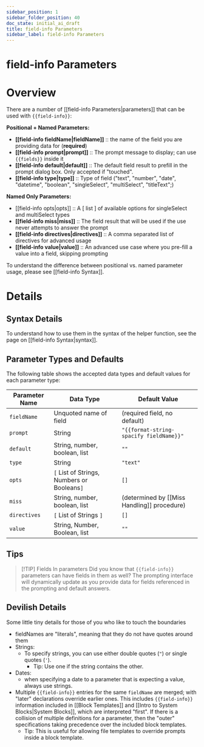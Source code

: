```yaml
---
sidebar_position: 1
sidebar_folder_position: 40
doc_state: initial_ai_draft
title: field-info Parameters
sidebar_label: field-info Parameters
---
```

# field-info Parameters

# Overview
There are a number of [[field-info Parameters|parameters]] that can be used with `{{field-info}}`:

**Positional + Named Parameters:**
- **[[field-info fieldName|fieldName]]** :: the name of the field you are providing data for (**required**) 
- **[[field-info prompt|prompt]]** :: The prompt message to display; can use `{{fields}}` inside it
- **[[field-info default|default]]** :: The default field result to prefill in the prompt dialog box. Only accepted if "touched".
- **[[field-info type|type]]** :: Type of field ("text", "number", "date", "datetime", "boolean", "singleSelect", "multiSelect", "titleText";)

**Named Only Parameters:**
- [[field-info opts|opts]] :: A \[ list \] of available options for singleSelect and multiSelect types
- **[[field-info miss|miss]]** :: The field result that will be used if the use never attempts to answer the prompt
- **[[field-info directives|directives]]** :: A comma separated list of directives for advanced usage
- **[[field-info value|value]]** :: An advanced use case where you pre-fill a value into a field, skipping prompting

To understand the difference between positional vs. named parameter usage, please see [[field-info Syntax]].

# Details

## Syntax Details
To understand how to use them in the syntax of the helper function, see the page on [[field-info Syntax|syntax]].

## Parameter Types and Defaults
The following table shows the accepted data types and default values for each parameter type:

| Parameter Name | Data Type                                   | Default Value                               |
| -------------- | ------------------------------------------- | ------------------------------------------- |
| `fieldName`    | Unquoted name of field                      | (required field, no default)                |
| `prompt`       | String                                      | `"{{format-string-spacify fieldName}}"`     |
| `default`      | String, number, boolean, list               | `""`                                        |
| `type`         | String                                      | `"text"`                                    |
| `opts`         | `[` List of Strings, Numbers or Booleans`]` | `[]`                                        |
| `miss`         | String, number, boolean, list               | (determined by [[Miss Handling]] procedure) |
| `directives`   | `[` List of Strings `]`                     | `[]`                                        |
| `value`        | String, Number, Boolean, list               | `""`                                        |

## Tips

> [!TIP] Fields In parameters
> Did you know that `{{field-info}}` parameters can have fields in them as well? The prompting interface will dynamically update as you provide data for fields referenced in the prompting and default answers.

## Devilish Details
Some little tiny details for those of you who like to touch the boundaries
- fieldNames are "literals", meaning that they do not have quotes around them
- Strings:
	- To specify strings, you can use either double quotes (`"`) or single quotes (`'`). 
		- Tip: Use one if the string contains the other. 
- Dates:
	- when specifying a date to a parameter that is expecting a value, always use strings.
- Multiple `{{field-info}}` entries for the same `fieldName` are merged; with "later" declarations override earlier ones. This includes `{{field-info}}` information included in [[Block Templates]] and [[Intro to System Blocks|System Blocks]], which are interpreted "first". If there is a collision of multiple definitions for a parameter, then the "outer" specifications taking precedence over the included block templates.
	- Tip: This is useful for allowing file templates to override prompts inside a block template.


